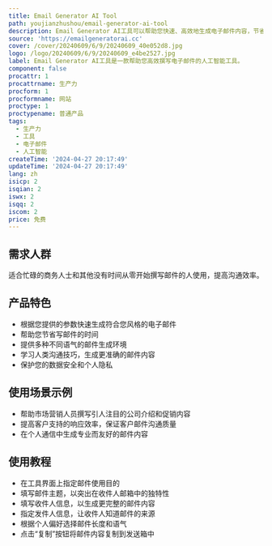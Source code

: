 ```yaml
---
title: Email Generator AI Tool
path: youjianzhushou/email-generator-ai-tool
description: Email Generator AI工具可以帮助您快速、高效地生成电子邮件内容，节省您的时间和精力。
source: 'https://emailgeneratorai.cc'
cover: /cover/20240609/6/9/20240609_40e052d8.jpg
logo: /logo/20240609/6/9/20240609_e4be2527.jpg
label: Email Generator AI工具是一款帮助您高效撰写电子邮件的人工智能工具。
component: false
procattr: 1
procattrname: 生产力
procform: 1
procformname: 网站
proctype: 1
proctypename: 普通产品
tags:
  - 生产力
  - 工具
  - 电子邮件
  - 人工智能
createTime: '2024-04-27 20:17:49'
updateTime: '2024-04-27 20:17:49'
lang: zh
isicp: 2
isqian: 2
iswx: 2
isqq: 2
iscom: 2
price: 免费
---
```




## 需求人群
适合忙碌的商务人士和其他没有时间从零开始撰写邮件的人使用，提高沟通效率。

## 产品特色
* 根据您提供的参数快速生成符合您风格的电子邮件
* 帮助您节省写邮件的时间
* 提供多种不同语气的邮件生成环境
* 学习人类沟通技巧，生成更准确的邮件内容
* 保护您的数据安全和个人隐私

## 使用场景示例
* 帮助市场营销人员撰写引人注目的公司介绍和促销内容
* 提高客户支持的响应效率，保证客户邮件沟通质量
* 在个人通信中生成专业而友好的邮件内容

## 使用教程
* 在工具界面上指定邮件使用目的
* 填写邮件主题，以突出在收件人邮箱中的独特性
* 填写收件人信息，以生成更完整的邮件内容
* 指定发件人信息，让收件人知道邮件的来源
* 根据个人偏好选择邮件长度和语气
* 点击“复制”按钮将邮件内容复制到发送箱中

  
